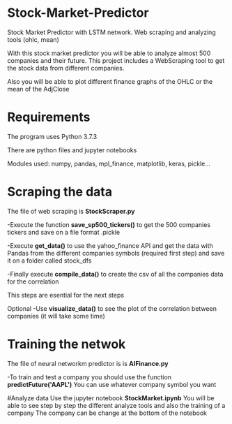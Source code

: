 # Stock-Market-Predictor
Stock Market Predictor with LSTM network. Web scraping and analyzing tools (ohlc, mean)

With this stock market predictor you will be able to analyze almost 500 companies and their future. This project includes a WebScraping tool to get the stock data from different companies.

Also you will be able to plot different finance graphs of the OHLC or the mean of the AdjClose

# Requirements
The program uses Python 3.7.3

There are python files and jupyter notebooks

Modules used: numpy, pandas, mpl_finance, matplotlib, keras, pickle...

# Scraping the data
The file of web scraping is **StockScraper.py**

-Execute the function **save_sp500_tickers()** to get the 500 companies tickers and save on a file format .pickle

-Execute **get_data()** to use the yahoo_finance API and get the data with Pandas from the different companies symbols (required first step) and save it on a folder called stock_dfs

-Finally execute **compile_data()** to create the  csv of all the companies data for the correlation

This steps are esential for the next steps

Optional
-Use **visualize_data()** to see the plot of the correlation between companies (it will take some time)

# Training the netwok
The file of neural networkm predictor is is **AIFinance.py**

-To train and test a company you should use the function **predictFuture('AAPL')**
You can use whatever company symbol you want

#Analyze data
Use the jupyter notebook **StockMarket.ipynb**
You will be able to see step by step the different analyze tools and also the training of a company
The company can be change at the bottom of the notebook
